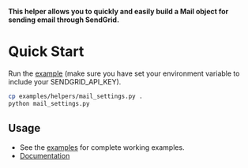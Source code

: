 **This helper allows you to quickly and easily build a Mail object for sending email through SendGrid.**

# Quick Start

Run the [example](https://github.com/sendgrid/sendgrid-python/tree/master/examples/helpers/mail) (make sure you have set your environment variable to include your SENDGRID_API_KEY).

```bash
cp examples/helpers/mail_settings.py .
python mail_settings.py
```

## Usage

- See the [examples](https://github.com/sendgrid/sendgrid-python/blob/master/examples/mail/mail.py) for complete working examples.
- [Documentation](https://sendgrid.com/docs/API_Reference/Web_API_v3/Mail/overview.html)
